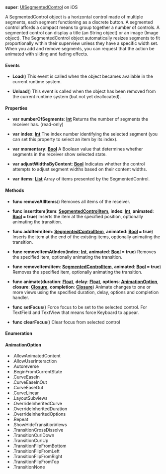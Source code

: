 **super**: [UISegmentedControl](UISegmentedControl.md) on iOS

A SegmentedControl object is a horizontal control made of multiple segments, each segment functioning as a discrete button. A segmented control affords a compact means to group together a number of controls. A segmented control can display a title (an String object) or an image (Image object). The SegmentedControl object automatically resizes segments to fit proportionally within their superview unless they have a specific width set. When you add and remove segments, you can request that the action be animated with sliding and fading effects.

#### Events

* **Load**()
This event is called when the object becames available in the current runtime system.

* **Unload**()
This event is called when the object has been removed from the current runtime system (but not yet deallocated).



#### Properties

* **var** **numberOfSegments**: **[Int](../gravity/types.md)**
Returns the number of segments the receiver has. \(read-only\)

* **var** **index**: **[Int](../gravity/types.md)**
The index number identifying the selected segment (you can set this property to select an item by its index).

* **var** **momentary**: **[Bool](../gravity/types.md)**
A Boolean value that determines whether segments in the receiver show selected state.

* **var** **adjustWidthsByContent**: **[Bool](../gravity/types.md)**
Indicates whether the control attempts to adjust segment widths based on their content widths.

* **var** **items**: **[List](../gravity/lists.md)**
Array of items presented by the SegmentedControl.



#### Methods

* **func** **removeAllItems**()
Removes all items of the receiver.

* **func** **insertItem**(**item**: <strong>[SegmentedControlItem](SegmentedControlItem.md)</strong>, **index**: <strong>[Int](../gravity/types.md)</strong>, **animated**: <strong>[Bool](../gravity/types.md) = true</strong>)
Inserts the item at the specified position, optionally animating the transition.

* **func** **addItem**(**item**: <strong>[SegmentedControlItem](SegmentedControlItem.md)</strong>, **animated**: <strong>[Bool](../gravity/types.md) = true</strong>)
Inserts the item at the end of the existing items, optionally animating the transition.

* **func** **removeItemAtIndex**(**index**: <strong>[Int](../gravity/types.md)</strong>, **animated**: <strong>[Bool](../gravity/types.md) = true</strong>)
Removes the specified item, optionally animating the transition.

* **func** **removeItem**(**item**: <strong>[SegmentedControlItem](SegmentedControlItem.md)</strong>, **animated**: <strong>[Bool](../gravity/types.md) = true</strong>)
Removes the specified item, optionally animating the transition.

* **func** **animate**(**duration**: <strong>[Float](../gravity/types.md)</strong>, **delay**: <strong>[Float](../gravity/types.md)</strong>, **options**: <strong><a href="#_enum_AnimationOption">AnimationOption</a></strong>, **closure**: <strong>[Closure](../gravity/closures.md)</strong>, **completion**: <strong>[Closure](../gravity/closures.md)</strong>)
Animate changes to one or more views using the specified duration, delay, options and completion handler.

* **func** **setFocus**()
Force focus to be set to the selected control. For TextField and TextView that means force Keyboard to appear.

* **func** **clearFocus**()
Clear focus from selected control





#### Enumeration

#### AnimationOption
 * .AllowAnimatedContent
 * .AllowUserInteraction
 * .Autoreverse
 * .BeginFromCurrentState
 * .CurveEaseIn
 * .CurveEaseInOut
 * .CurveEaseOut
 * .CurveLinear
 * .LayoutSubviews
 * .OverrideInheritedCurve
 * .OverrideInheritedDuration
 * .OverrideInheritedOptions
 * .Repeat
 * .ShowHideTransitionViews
 * .TransitionCrossDissolve
 * .TransitionCurlDown
 * .TransitionCurlUp
 * .TransitionFlipFromBottom
 * .TransitionFlipFromLeft
 * .TransitionFlipFromRight
 * .TransitionFlipFromTop
 * .TransitionNone
<br><br>


